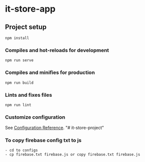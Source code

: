 # it-store-app

## Project setup
```
npm install
```

### Compiles and hot-reloads for development
```
npm run serve
```

### Compiles and minifies for production
```
npm run build
```

### Lints and fixes files
```
npm run lint
```

### Customize configuration
See [Configuration Reference](https://cli.vuejs.org/config/).
"# it-store-project" 

### To copy firebase config txt to js
```
- cd to configs
- cp firebase.txt firebase.js or copy firebase.txt firebase.js
```

